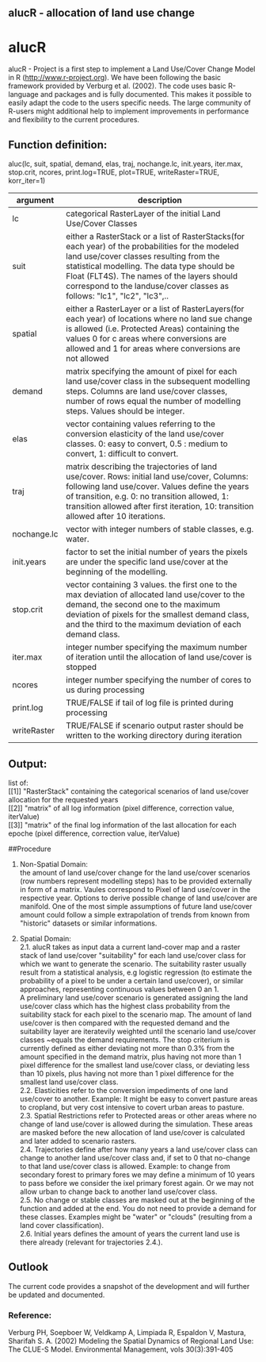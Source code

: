 alucR - allocation of land use change 
---
# alucR
alucR - Project is a first step to implement a Land Use/Cover Change Model in R (http://www.r-project.org). 
We have been following the basic framework provided by Verburg et al. (2002). The code uses basic R-language and packages and is fully documented. This makes
it possible to easily adapt the code to the users specific needs. 
The large community of R-users might additional help to implement improvements in performance and flexibility to the current procedures.

## Function definition:
aluc(lc, suit, spatial, demand, elas, traj, nochange.lc, init.years, iter.max, stop.crit, ncores, print.log=TRUE, plot=TRUE, writeRaster=TRUE, korr_iter=1)
 
argument | description 
----- | ----
lc | categorical RasterLayer of the initial Land Use/Cover Classes  
suit | either a RasterStack or a list of RasterStacks(for each year) of the probabilities for the modeled land use/cover classes resulting from the statistical modelling. The data type should be Float (FLT4S). The names of the layers should correspond to the landuse/cover classes as follows: "lc1", "lc2", "lc3",..  
spatial | either a RasterLayer or a list of RasterLayers(for each year) of locations where no land sue change is allowed (i.e. Protected Areas) containing the values 0 for c areas where conversions are allowed and 1 for areas where conversions are not allowed
demand | matrix specifying the amount of pixel for each land use/cover class in the subsequent modelling steps. Columns are land use/cover classes, number of rows equal the number of modelling steps. Values should be integer.
elas | vector containing values referring to the conversion elasticity of the land use/cover classes. 0: easy to convert, 0.5 : medium to convert, 1: difficult to convert.
traj | matrix describing the trajectories of land use/cover. Rows: initial land use/cover, Columns: following land use/cover. Values define the years of transition, e.g. 0: no transition allowed, 1: transition allowed after first iteration, 10: transition allowed after 10 iterations.
nochange.lc | vector with integer numbers of stable classes, e.g. water.
init.years | factor to set the initial number of years the pixels are under the specific land use/cover at the beginning of the modelling.
stop.crit | vector containing 3 values. the first one to the max deviation of allocated land use/cover to the demand, the second one to the maximum deviation of pixels for the smallest demand class, and the third to the maximum deviation of each demand class.
iter.max | integer number specifying the maximum number of iteration until the allocation of land use/cover is stopped
ncores | integer number specifying the number of cores to us during processing
print.log | TRUE/FALSE if tail of log file is printed during processing
writeRaster | TRUE/FALSE if scenario output raster should be written to the working directory during iteration

## Output: 
list of:    
[[1]] "RasterStack" containing the categorical scenarios of land use/cover allocation for the requested years   
[[2]] "matrix" of all log information (pixel difference, correction value, iterValue)   
[[3]] "matrix" of the final log information of the last allocation for each epoche (pixel difference, correction value, iterValue)   

##Procedure
1. Non-Spatial Domain:  
  the amount of land use/cover change for the land use/cover scenarios (row numbers represent modelling steps) has to be provided externally in form of a matrix. Vaules correspond to Pixel of land use/cover in the respective year. Options to derive possible change of land use/cover are manifold. One of the most simple assumptions of future land use/cover amount could follow a simple extrapolation of trends from known from "historic" datasets or similar informations.

2. Spatial Domain:  
2.1. alucR takes as input data a current land-cover map and a raster stack of land use/cover "suitability" for each land use/cover class for which we want to generate   the scenario. The suitability raster usually result from a statistical analysis, e.g logistic regression (to estimate the probability of a pixel to be under a certain land use/cover), or similar approaches, representing continuous values between 0 an 1.  
  A preliminary land use/cover  scenario is generated assigning the land use/cover class which has the highest class probability from the suitability stack for each pixel to the scenario map. The amount of land use/cover is then compared with the requested demand and the suitability layer are iteratevily weighted until the scenario land use/cover classes ~equals the demand requirements. The stop criterium is currently defined as either deviating not more than 0.3% from the amount specified in the demand matrix, plus having not more than 1 pixel difference for the smallest land use/cover class, or deviating less than 10 pixels, plus having not more than 1 pixel difference for the smallest land use/cover class.      
2.2. Elasticities refer to the conversion impediments of one land use/cover to another. Example: It might be easy to convert pasture areas to cropland, but very cost intensive to covert urban areas to pasture.  
2.3. Spatial Restrictions refer to Protected areas or other areas where no change of land use/cover is allowed during the simulation. These areas are masked before the new allocation of land use/cover is calculated and later added to scenario rasters.  
2.4. Trajectories define after how many years a land use/cover class can change to another land use/cover class and, if set to 0 that no-change to that land use/cover class is allowed. Example: to change from secondary forest to primary fores we may define a minimum of 10 years to pass before we consider the ixel primary forest again. Or we may not allow urban to change back to another land use/cover class.  
2.5. No change or stable classes are masked out at the beginning of the function and added at the end. You do not need to provide a demand for these classes. Examples might be "water" or "clouds" (resulting from a land cover classification).  
2.6. Initial years defines the amount of years the current land use is there already (relevant for trajectories 2.4.).
  
## Outlook
The current code provides a snapshot of the development and will further be updated and documented. 

### Reference:  
Verburg PH, Soepboer W, Veldkamp A, Limpiada R, Espaldon V, Mastura, Sharifah S. A. (2002) Modeling the Spatial Dynamics of Regional Land Use: The CLUE-S Model. Environmental Management, vols 30(3):391-405